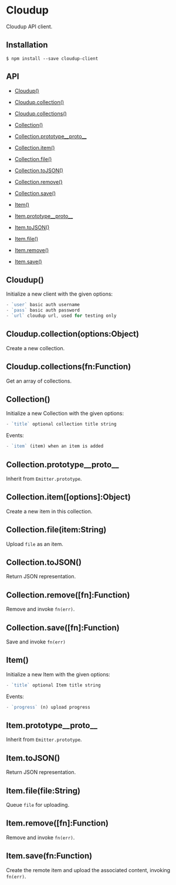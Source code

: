 
# Cloudup

  Cloudup API client.

## Installation

```
$ npm install --save cloudup-client
```

## API

  - [Cloudup()](#cloudup)
  - [Cloudup.collection()](#cloudupcollectionoptionsobject)
  - [Cloudup.collections()](#cloudupcollectionsfnfunction)

  - [Collection()](#collection)
  - [Collection.prototype__proto__](#collectionprototype__proto__)
  - [Collection.item()](#collectionitemoptionsobject)
  - [Collection.file()](#collectionfileitemstring)
  - [Collection.toJSON()](#collectiontojson)
  - [Collection.remove()](#collectionremovefnfunction)
  - [Collection.save()](#collectionsavefnfunction)

  - [Item()](#item)
  - [Item.prototype__proto__](#itemprototype__proto__)
  - [Item.toJSON()](#itemtojson)
  - [Item.file()](#itemfilefilestring)
  - [Item.remove()](#itemremovefnfunction)
  - [Item.save()](#itemsavefnfunction)

## Cloudup()

  Initialize a new client with the given options:

```js
- `user` basic auth username
- `pass` basic auth password
- `url` cloudup url, used for testing only
```

## Cloudup.collection(options:Object)

  Create a new collection.

## Cloudup.collections(fn:Function)

  Get an array of collections.

## Collection()

  Initialize a new Collection with the given options:

```js
- `title` optional collection title string
```

  Events:

```js
- `item` (item) when an item is added
```

## Collection.prototype__proto__

  Inherit from `Emitter.prototype`.

## Collection.item([options]:Object)

  Create a new item in this collection.

## Collection.file(item:String)

  Upload `file` as an item.

## Collection.toJSON()

  Return JSON representation.

## Collection.remove([fn]:Function)

  Remove and invoke `fn(err)`.

## Collection.save([fn]:Function)

  Save and invoke `fn(err)`

## Item()

  Initialize a new Item with the given options:

```js
- `title` optional Item title string
```

  Events:

```js
- `progress` (n) upload progress
```

## Item.prototype__proto__

  Inherit from `Emitter.prototype`.

## Item.toJSON()

  Return JSON representation.

## Item.file(file:String)

  Queue `file` for uploading.

## Item.remove([fn]:Function)

  Remove and invoke `fn(err)`.

## Item.save(fn:Function)

  Create the remote item
  and upload the associated
  content, invoking `fn(err)`.

